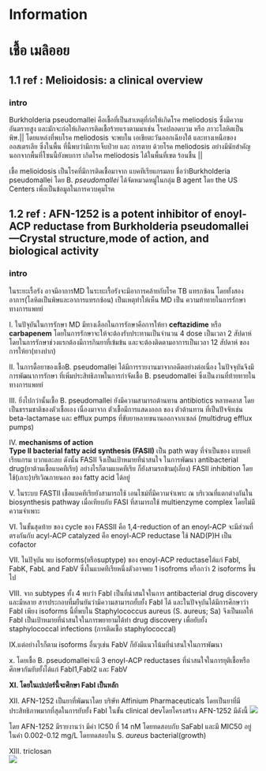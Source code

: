 # Information
 เชื้อ เมลิออย
===   
## 1.1 ref : Melioidosis: a clinical overview
### intro
Burkholderia pseudomallei คือเชื้อที่เป็นสาเหตุที่ก่อให้เกิดโรค meliodosis ซึ่งมีความอันตรายสูง 
และมักจะก่อให้เกิดการติดเชื้อร้ายแรงตามมาเช่น โรคปลอดบวม หรือ ภาวะโลหิตเป็นพิษ.|| 
โดยแหล่งที่พบโรค meliodosis จะพบใน เอเชียตะวันออกเฉียงใต้ และทางเหนือของ ออสเตรเลีย ซึ่งในพื้น
ที่นี้พบว่ามีการเจ็บป่วย และ การตาย ด้วยโรค meliodosis อย่างมีนัยสำคัญ นอกจากพื้นที่โซนนี้ยังพบการ
เกิดโรค meliodosis ได้ในพื้นที่เขต ร้อนชื้น ||  

 เชื้อ melioidosis เป็นโรคที่มีการติดเชื้อมาจาก แบคทีเรียแกรมลบ ชื่อว่าBurkholderia pseudomallei โดย B. *pseudomallei*  ได้จัดหมวดหมู่ในกลุ่ม B agent โดย the US Centers เพื่อเป็นข้อมูลในการควบคุมโรค

## 1.2 ref : AFN-1252 is a potent inhibitor of enoyl-ACP reductase from Burkholderia pseudomallei—Crystal structure,mode of action, and biological activity
### intro   
ในระยะเรื้อรัง อาจมีอาการMD
ในระยะเรื้อรังจะมีอาการคล้ายกับโรค TB แทรกซ้อน
โดยทั้งสองอาการ(โลหิตเป็นพิษและอาการแทรกซ้อน) เป็นเหตุทำให้เห็น MD เป็น ความท้าทายในการรักษาทางการแพทย์

I. ในปัจุบันในการรักษา MD มีทางเลือกในการรักษาคือการให้ยา **ceftazidime** หรือ **carbapenem** โดยในการรักษาจะให้จะต้องรับประทานเป็นจำนวน 4 dose เป็นเวลา 2 สัปดาห์ โดยในการรักษาช่วงแรกต้องมีการกินยาที่เข้มข้น และจะต้องติดตามอาการเป็นเวลา 12 สัปดาห์ ของการให้ยา(ทางปาก)  

II. ในการดื้อยาของเชื้อB. pseudomallei ได้มีการรายงานมาจากอดีตอย่างต่อเนื่อง ในปัจจุบันจึงมีการพัฒนาการรักษา ที่เพิ่มประสิทธิภาพในการกำจัดเชื้อ B. pseudomallei ซึ่งเป็นงานที่ท้ายทายในทางการแพทย์

III. ยิ่งไปกว่านั้นเชื้อ B. pseudomallei ยังมีความสามารถต้านทาน antibiotics หลายคลาส โดยเป็นธรรมชาติของตัวเชื้อเอง เนื่องมาจาก ตัวเชื้อมีการแสดงออก ของ ตัวต้านทาน ที่เป็นปัจจัยเช่น beta-lactamase และ efflux pumps ที่ขับยาหลายขนานออกจากเซลล์ (multidrug efflux pumps)

IV. **mechanisms of action**  
 **Type II bacterial fatty acid synthesis (FASII)** เป็น path way ที่จำเป็นของ แบบคทีเรียแกรม บวกและลบ ดังนั้น FASII จึงเป็นเป้าหมายที่น่าสนใจ ในการพัฒนา antibacterial drug(ยาต้านเชื้อแบคทีเรีย) อย่างไรก็ตามแบคทีเรีย ก็ยังสามรถข้าม(เลี่ยง) FASII inhibition โดยใช้(เกาะ)บริเวิณภายนอก ของ fatty acid ได้อยู่

V. ในระบบ FASTII เชื้อแบคทีเรียยังสามารถใช้ เอนไซม์ที่มีความจำเพาะ ณ บริเวณที่แตกต่างกันใน biosynthesis pathway เมื่อเทียบกับ FASI ที่สามารถใช้ multienzyme complex โดยไม่มีความจำเพาะ     

VI. ในขั้นสุดท้าย ของ cycle ของ FASSII คือ 1,4-reduction of an enoyl-ACP จะมีส่วนที่ตรงกันกับ acyl-ACP catalyzed คือ enoyl-ACP reductase ใช้ NAD(P)H เป็น cofactor

VII. ในปัจุบัน พบ isoforms(หรือsuptype) ของ enoyl-ACP reductaseได้แก่ FabI, FabK, FabL and FabV ซึ่งในแบคทีเรียหนึ่งตัวอาจพบ 1 isofroms หรือกว่า 2 isoforms ขึ้นไป

VIII. จาก subtypes ทั้ง 4 พบว่า FabI เป็นที่น่าสนใจในการ antibacterial drug discovery และมีหลาย สารประกอบที่มยืนยันว่ามีความสามารถยั้บยั้ง FabI ได้ และในปัจจุบันได้มีการศึกษาว่า FabI เพียง isoforms นี้ที่พบใน Staphylococcus aureus (S. aureus; Sa) จึงเป็นผลให้ FabI เป็นเป้าหมายที่น่าสนใจในการพยายามได้ทำ drug discovery เพื่อยับยั้ง staphylococcal infections (การติดเชื้อ staphylococcal)

IX.แต่อย่างไรก็ตาม isoforms อื่นๆเช่น FabV ก็ยังมีแนวโน้มที่น่าสนใจในการพัฒนา 

x. โดยเชื้อ B. pseudomalleiจะมี 3 enoyl-ACP reductases ที่น่าสนใจในการยุติเชื้อหรือ ศึกษากันยับยั้งได้แก่ FabI1,FabI2 และ FabV  

**XI. โดยในเปเปอร์นี้จะศึกษา FabI เป็นหลัก**

XII.  AFN-1252 เป็นยาที่พัฒนาโดย บริษัท Affinium Pharmaceuticals โดยเป็นยาที่มีประสิทธิภาพมากที่สุดในการยับยั้ง FabI ในขั้น clinical devโดยโครงสร้าง AFN-1252 มีดังนี้ 
    ![](https://scontent.fbkk10-1.fna.fbcdn.net/v/t1.15752-9/90146554_198558904775389_5530850457615859712_n.png?_nc_cat=107&_nc_sid=b96e70&_nc_ohc=RHb4oZ1p-tMAX8LEM0T&_nc_ht=scontent.fbkk10-1.fna&oh=910f835526791bde4c5ad0c7be7def7a&oe=5E9BF02B)

โดย AFN-1252 มีรายงานว่า มีค่า IC50 ที่ 14 nM โดยทดสอบกับ SaFabI และมี MIC50 อยู่ในค่า 0.002-0.12 mg/L โดยทดสอบใน S. *aureus* bacterial(growth) 

XIII. triclosan  
![](https://scontent.fbkk14-1.fna.fbcdn.net/v/t1.15752-9/90528050_2706556529630989_9194766687080022016_n.png?_nc_cat=104&_nc_sid=b96e70&_nc_ohc=Eac_rlO1VJkAX-DayoG&_nc_ht=scontent.fbkk14-1.fna&oh=46d2b5e6b2c7b1614cd7a375bd3099de&oe=5E9DD9B8)


